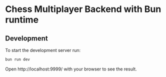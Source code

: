 # Chess Multiplayer Backend with Bun runtime

## Development

To start the development server run:

```bash
bun run dev
```

Open http://localhost:9999/ with your browser to see the result.
